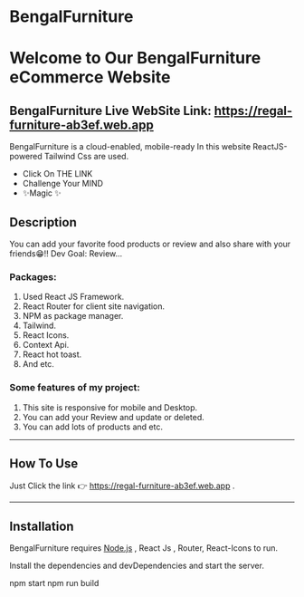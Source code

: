 # BengalFurniture

# Welcome to Our BengalFurniture eCommerce Website

## BengalFurniture Live WebSite Link: https://regal-furniture-ab3ef.web.app

BengalFurniture is a cloud-enabled, mobile-ready
In this website ReactJS-powered Tailwind Css are used.

- Click On THE LINK
- Challenge Your MIND
- ✨Magic ✨

## Description

You can add your favorite food products or review and also share with your friends😁!!
Dev Goal: Review...

### Packages:

1. Used React JS Framework.
2. React Router for client site navigation.
3. NPM as package manager.
4. Tailwind.
5. React Icons.
6. Context Api.
7. React hot toast.
8. And etc.

### Some features of my project:

1. This site is responsive for mobile and Desktop.
2. You can add your Review and update or deleted.
3. You can add lots of products and etc.

---

## How To Use

Just Click the link 👉 https://regal-furniture-ab3ef.web.app .

---

## Installation

BengalFurniture requires [Node.js](https://nodejs.org/) , React Js , Router, React-Icons to run.

Install the dependencies and devDependencies and start the server.

npm start
npm run build

